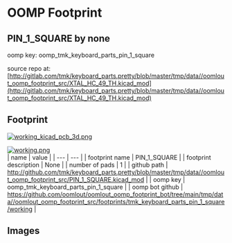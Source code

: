 # OOMP Footprint  
## PIN_1_SQUARE  by none  
  
oomp key: oomp_tmk_keyboard_parts_pin_1_square  
  
source repo at: [http://gitlab.com/tmk/keyboard_parts.pretty/blob/master/tmp/data//oomlout_oomp_footprint_src/XTAL_HC_49_TH.kicad_mod](http://gitlab.com/tmk/keyboard_parts.pretty/blob/master/tmp/data//oomlout_oomp_footprint_src/XTAL_HC_49_TH.kicad_mod)  
## Footprint  
  
[![working_kicad_pcb_3d.png](working_kicad_pcb_3d_600.png)](working_kicad_pcb_3d.png)  
  
[![working.png](working_600.png)](working.png)  
| name | value | 
| --- | --- | 
| footprint name | PIN_1_SQUARE | 
| footprint description | None | 
| number of pads | 1 | 
| github path | http://github.com/tmk/keyboard_parts.pretty/blob/master/tmp/data//oomlout_oomp_footprint_src/PIN_1_SQUARE.kicad_mod | 
| oomp key | oomp_tmk_keyboard_parts_pin_1_square | 
| oomp bot github | https://github.com/oomlout/oomlout_oomp_footprint_bot/tree/main/tmp/data//oomlout_oomp_footprint_src/footprints/tmk_keyboard_parts_pin_1_square/working | 
## Images  

